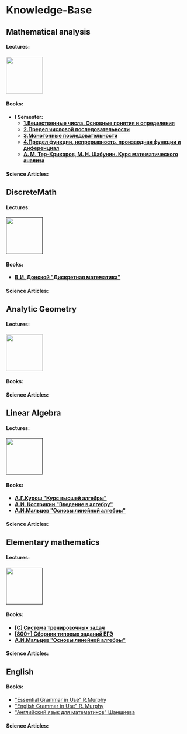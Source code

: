 # Knowledge-Base

## Mathematical analysis

<h4>Lectures:<h4>
<a href="https://vk.com/doc132074058_589942832"><img width="100" align="center" src="https://findicons.com/files/icons/2781/google_jfk_icons/256/notebook.png"><a>


#### Books:
* I Semester:
  + [1.Вещественные числа. Основные понятия и определения](https://vk.com/doc132074058_589943980)
  + [2.Предел числовой последовательности](https://vk.com/doc132074058_589943997)
  + [3.Монотонные последовательности](https://vk.com/doc132074058_589944000)
  + [4.Предел функции, непрерывность, производная функции и диференциал](https://vk.com/doc132074058_589944004)
  + [А. М. Тер-Крикоров, М. Н. Шабунин. Курс математического анализа](https://vk.com/doc132074058_589944099)

#### Science Articles:

## DiscreteMath

<h4>Lectures:<h4>
<a href=""><img width="100" align="center" src="https://findicons.com/files/icons/2781/google_jfk_icons/256/notebook.png"><a>

#### Books:
* [В.И. Донской "Дискретная математика"](https://vk.com/doc132074058_589614266)

#### Science Articles:

## Analytic Geometry

<h4>Lectures:<h4>
<a href="https://vk.com/doc132074058_589942852"><img width="100" align="center" src="https://findicons.com/files/icons/2781/google_jfk_icons/256/notebook.png"><a>

#### Books:

#### Science Articles:

## Linear Algebra

<h4>Lectures:<h4>
<a href=""><img width="100" align="center" src="https://findicons.com/files/icons/2781/google_jfk_icons/256/notebook.png"><a>

#### Books:
* [А.Г.Курош "Курс высшей алгебры"](https://vk.com/doc132074058_589601773)
* [А.И. Кострикин "Введение в алгебру"](https://vk.com/doc132074058_589601858)
* [А.И.Мальцев "Основы линейной алгебры"](https://vk.com/doc132074058_589601885)

#### Science Articles:

## Elementary mathematics

<h4>Lectures:<h4>
<a href=""><img width="100" align="center" src="https://findicons.com/files/icons/2781/google_jfk_icons/256/notebook.png"><a>

#### Books:
* [[С] Система тренировочных задач](https://vk.com/doc132074058_591607044)
* [[800+] Сборник типовых заданий ЕГЭ](https://vk.com/doc132074058_591606999)
* [А.И.Мальцев "Основы линейной алгебры"](https://vk.com/doc132074058_589601885)

#### Science Articles:

## English

#### Books:
* ["Essential Grammar in Use" R.Murphy](http://xn--webducation-dbb.com/wp-content/uploads/2018/01/Essential-Grammar-in-Use-4th-Edition-by-R.-Murphy.pdf)
* ["English Grammar in Use" R. Murphy](https://vk.com/doc132074058_591604750)
* ["Английский язык для математиков" Шаншиева](https://vk.com/doc132074058_591608002)

#### Science Articles:
